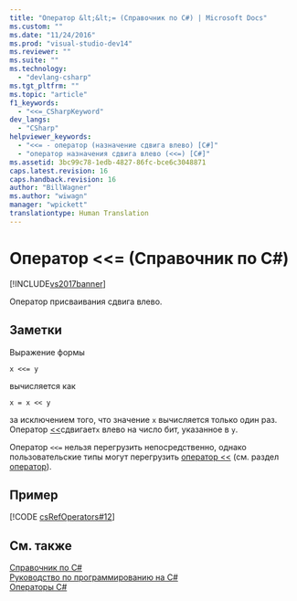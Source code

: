 ```yaml
---
title: "Оператор &lt;&lt;= (Справочник по C#) | Microsoft Docs"
ms.custom: ""
ms.date: "11/24/2016"
ms.prod: "visual-studio-dev14"
ms.reviewer: ""
ms.suite: ""
ms.technology: 
  - "devlang-csharp"
ms.tgt_pltfrm: ""
ms.topic: "article"
f1_keywords: 
  - "<<=_CSharpKeyword"
dev_langs: 
  - "CSharp"
helpviewer_keywords: 
  - "<<= - оператор (назначение сдвига влево) [C#]"
  - "оператор назначения сдвига влево (<<=) [C#]"
ms.assetid: 3bc99c78-1edb-4827-86fc-bce6c3048871
caps.latest.revision: 16
caps.handback.revision: 16
author: "BillWagner"
ms.author: "wiwagn"
manager: "wpickett"
translationtype: Human Translation
---
```

# Оператор &lt;&lt;= (Справочник по C#)
[!INCLUDE[vs2017banner](../../../csharp/includes/vs2017banner.md)]

Оператор присваивания сдвига влево.  
  
## Заметки  
 Выражение формы  
  
```  
x <<= y  
```  
  
 вычисляется как  
  
```  
x = x << y  
```  
  
 за исключением того, что значение `x` вычисляется только один раз.  Оператор [\<\<](../../../csharp/language-reference/operators/left-shift-operator.md)сдвигает`x` влево на число бит, указанное в `y`.  
  
 Оператор `<<=` нельзя перегрузить непосредственно, однако пользовательские типы могут перегрузить [оператор \<\<](../../../csharp/language-reference/operators/left-shift-operator.md) \(см. раздел [оператор](../../../csharp/language-reference/keywords/operator.md)\).  
  
## Пример  
 [!CODE [csRefOperators#12](../CodeSnippet/VS_Snippets_VBCSharp/csrefOperators#12)]  
  
## См. также  
 [Справочник по C\#](../../../csharp/language-reference/index.md)   
 [Руководство по программированию на C\#](../../../csharp/programming-guide/index.md)   
 [Операторы C\#](../../../csharp/language-reference/operators/index.md)